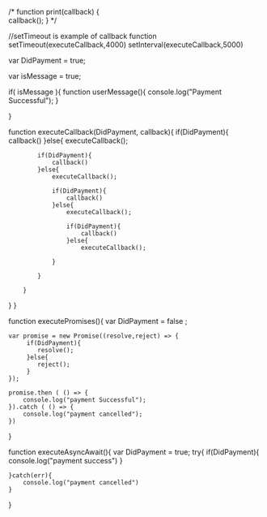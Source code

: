 /*
function print(callback) {  
    callback();
}
*/


//setTimeout is example of callback function
setTimeout(executeCallback,4000)
setInterval(executeCallback,5000)

var DidPayment = true;

var isMessage = true;

if( isMessage ){
    function userMessage(){
        console.log("Payment Successful");
    }
    
}

function executeCallback(DidPayment, callback){
        if(DidPayment){
            callback()
        }else{
            executeCallback();

            if(DidPayment){
                callback()
            }else{
                executeCallback();
    
                if(DidPayment){
                    callback()
                }else{
                    executeCallback();
        
                    if(DidPayment){
                        callback()
                    }else{
                        executeCallback();
        
                }
    
            }

        }
}
}

function executePromises(){
    var DidPayment = false ;

    var promise = new Promise((resolve,reject) => {
         if(DidPayment){
            resolve();
         }else{
            reject();
         }
    });

    promise.then ( () => {
        console.log("payment Successful");
    }).catch ( () => {
        console.log("payment cancelled");
    })
}

function executeAsyncAwait(){
    var DidPayment = true;
    try{
        if(DidPayment){
            console.log("payment success")
        }

    }catch(err){
        console.log("payment cancelled")
    }


}


